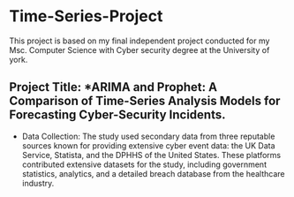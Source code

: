 # Time-Series-Project
This project is based on my final independent project conducted for my Msc. Computer Science with Cyber security degree at the University of york.

## Project Title: *ARIMA and Prophet: A Comparison of Time-Series Analysis Models for Forecasting Cyber-Security Incidents.

- Data Collection: The study used secondary data from three reputable sources known for providing extensive cyber event data: the UK Data Service, Statista, and the DPHHS of the United States. These platforms contributed extensive datasets for the study, including government statistics, analytics, and a detailed breach database from the healthcare industry.
